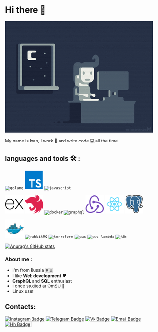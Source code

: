 # Hi there 👋

![](./programming.gif)

My name is Ivan, I work 🏢 and write code 💻 all the time

## languages and tools 🛠️ :


<code><img height="60" src="https://user-images.githubusercontent.com/68580920/133027392-c2f0c079-4d8d-45b9-a7ce-c2bc095b240f.png" alt="golang"></code>
<code><img height="60" src="https://github.com/devicons/devicon/blob/master/icons/typescript/typescript-original.svg" alt="javascript"></code>
<code><img height="60" src="https://user-images.githubusercontent.com/68580920/155930032-33a35b75-dcc1-4259-bfe6-b67ee3f12804.png" alt="javascript"></code>


<code><img height="60" src="https://raw.githubusercontent.com/devicons/devicon/master/icons/express/express-original.svg" alt="expressjs"></code>
<code><img height="60" src="https://github.com/devicons/devicon/blob/master/icons/nestjs/nestjs-plain.svg" alt="nestjs"></code></code>
<code><img height="60" src="https://user-images.githubusercontent.com/30929568/112730670-de09a480-8f58-11eb-9875-0d9ebb87fbd6.png" alt="docker"></code>
<code><img height="60" src="https://davidwalsh.name/demo/graphql-intro/graphql.png" alt="graphql"></code>
<code><img height="60" src="https://github.com/devicons/devicon/blob/master/icons/redux/redux-original.svg" alt="redux"></code>
<code><img height="60" src="https://raw.githubusercontent.com/github/explore/80688e429a7d4ef2fca1e82350fe8e3517d3494d/topics/react/react.png" alt="react"></code>
<code><img height="60" src="https://github.com/devicons/devicon/blob/master/icons/postgresql/postgresql-original.svg" alt="postgresql"></code>

<code><img height="60" src="https://github.com/devicons/devicon/blob/master/icons/docker/docker-original.svg" alt="docker"></code>
<code><img height="60" src="https://user-images.githubusercontent.com/68580920/133027039-66a6c0e3-f5a2-46cb-ad4e-dd6a9a1b1d6a.png" alt="rabbitMQ"></code>
<code><img height="60" src="https://user-images.githubusercontent.com/68580920/133027132-622acb0f-0c4a-45d0-a0eb-e29b1ab79c72.png" alt="terraform"></code>
<code><img height="60" src="https://www.itsec.ru/hubfs/ISR/AWS.png" alt="aws"></code>
<code><img height="60" src="https://upload.wikimedia.org/wikipedia/commons/e/e9/Amazon_Lambda_architecture_logo.png" alt="aws-lambda"></code>
<code><img height="60" src="https://user-images.githubusercontent.com/68580920/135073969-1e86676b-af58-4955-8e24-d946fb771416.png" alt="k8s"></code>




[![Anurag's GitHub stats](https://github-readme-stats.vercel.app/api?username=ignavan39&count_private=true&show_icons=true)](https://github.com/anuraghazra/github-readme-stats)

### About me :
* I'm from Russia 🇷🇺
* I like **Web development**  ❤️
* **GraphQL** and **SQL** enthusiast 
* I once studied at OmSU 🏢
* Linux user

## Contacts:


[![Instagram Badge](https://img.shields.io/badge/-Instagram-e4405f?style=flat-square&logo=Instagram&logoColor=white)](https://instagram.com/ignavan39/)
[![Telegram Badge](https://img.shields.io/badge/-Telegram-0088cc?style=flat-square&logo=Telegram&logoColor=white)](https://t.me/ignavan39)
[![Vk Badge](https://img.shields.io/badge/-Vkontakte-0088cc?style=flat&logo=VK&logoColor=white)](https://vk.com/ignavan39)
[![Email Badge](https://img.shields.io/badge/-Email-0088cc?style=flat&logo=Gmail&logoColor=white&color=red)](https://ivanignatenko@gmail.com)
[![Hh Badge](https://img.shields.io/badge/-HeadHunter-0088cc?style=flat&logo=Hypothesis&logoColor=white&color=red)](https://ulyanovsk.hh.ru/resume/e12eb5faff07f576bc0039ed1f4c3374777a30)|

<!--
**kitt3911/kitt3911** is a ✨ _special_ ✨ repository because its `README.md` (this file) appears on your GitHub profile.


- 🔭 I’m currently working on: **Telegram bots**
- 🌱 I’m currently learning: 
- 👯 I’m looking to collaborate on ...
- 🤔 I’m looking for help with ...
- 💬 Ask me about ...
- 📫 How to reach me: ...
- 😄 Pronouns: ...
- ⚡ Fun fact: ...
-->
